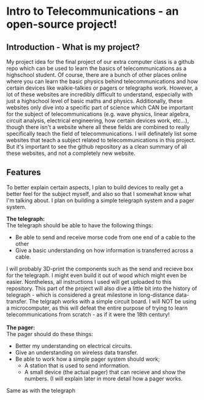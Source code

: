 # Intro to Telecommunications - an open-source project!
## Introduction - What is my project?
My project idea for the final project of our extra computer class is a github repo which can be used to learn the basics of telecommunications as a highschool student. Of course, there are a bunch of other places online where you can learn the basic physics behind telecommunications and how certain devices like walkie-talkies or pagers or telegraphs work. However, a lot of these websites are incredibly difficult to understand, especially with just a highschool level of basic maths and physics. Additionally, these websites only dive into a specific part of science which CAN be important for the subject of telecommunications (e.g. wave physics, linear algebra, circuit analysis, electrical engineering, how certain devices work, etc...), though there isn't a website where all these fields are combined to really specifically teach the field of telecommunications. I will definately list some websites that teach a subject related to telecommunications in this project. 
But it's important to see the github repository as a clean summary of all these websites, and not a completely new website. 

## Features 
To better explain certain aspects, I plan to build devices to really get a better feel for the subject myself, and also so that I somewhat know what I'm talking about. I plan on building a simple telegraph system and a pager system.

<b>The telegraph:</b>
<br>
The telegraph should be able to have the following things:
<ul>
    <li>Be able to send and receive morse code from one end of a cable to the other</li>
    <li>Give a basic understanding on how information is transferred across a cable.</li>
</ul>
I will probably 3D-print the components such as the send and recieve box for the telegraph. I might even build it out of wood which might even be easier. Nontheless, all instructions I used will get uploaded to this repository. This part of the project will also dive a little bit into the history of telegraph - which is considered a great milestone in long-distance data-transfer. The telgraph works with a simple circuit board. I will NOT be using a microcomputer, as this will defeat the entire purpose of trying to learn telecommunications from scratch - as if it were the 18th century!
<br> 
<br>
<b>The pager:</b>
<br>
The pager should do these things:
<ul>
    <li>Better my understanding on electrical circuits.</li>
    <li>Give an understanding on wireless data transfer.</li>
    <li>Be able to work how a simple pager system should work;
        <ul>
            <li>A station that is used to send information.</li>
            <li>A small device (the actual pager) that can recieve and show the numbers. (I will explain later in more detail how a pager works.</li>
        </ul>
    </li>
</ul>
Same as with the telegraph